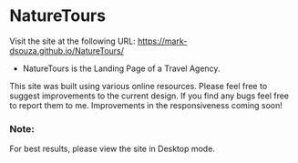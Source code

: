 # NatureTours
Visit the site at the following URL: https://mark-dsouza.github.io/NatureTours/

- NatureTours is the Landing Page of a Travel Agency.

This site was built using various online resources. Please feel free to suggest improvements to the current design. If you find any bugs feel free to report them to me. Improvements in the responsiveness coming soon! 
### Note: 
For best results, please view the site in Desktop mode.



